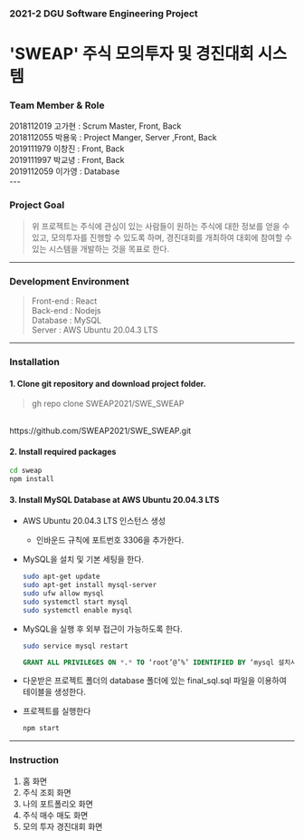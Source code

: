 <h3> 2021-2 DGU Software Engineering Project </h3>
<h1> 'SWEAP' 주식 모의투자 및 경진대회 시스템</h1>

<h3> Team Member & Role</h3>
2018112019 고가현 : Scrum Master, Front, Back<br>
2018112055 박용욱 : Project Manger, Server ,Front, Back<br>
2019111979 이창진 : Front, Back<br>
2019111997 박교녕 : Front, Back<br>
2019112059 이가영 : Database<br>
---

### Project Goal
> 위 프로젝트는 주식에 관심이 있는 사람들이 원하는 주식에 대한 정보를 얻을 수 있고,
모의투자를 진행할 수 있도록 하며, 경진대회를 개최하여 대회에 참여할 수 있는 시스템을 개발하는 것을 목표로 한다.

---
### Development Environment
> Front-end : React<br>
Back-end : Nodejs<br>
Database : MySQL<br>
Server : AWS Ubuntu 20.04.3 LTS
  
---
### Installation

#### 1. Clone git repository and download project folder.
>gh repo clone SWEAP2021/SWE_SWEAP
<br>
https://github.com/SWEAP2021/SWE_SWEAP.git
<br>

#### 2. Install required packages 
```sh
cd sweap
npm install
```

#### 3. Install MySQL Database at AWS Ubuntu 20.04.3 LTS

- AWS Ubuntu 20.04.3 LTS 인스턴스 생성
    - 인바운드 규칙에 포트번호 3306을 추가한다.

- MySQL을 설치 및 기본 세팅을 한다.
    ```sh
    sudo apt-get update
    sudo apt-get install mysql-server
    sudo ufw allow mysql
    sudo systemctl start mysql
    sudo systemctl enable mysql
    ```

- MySQL을 실행 후 외부 접근이 가능하도록 한다.
    ```sh
    sudo service mysql restart
    ```
    ```SQL
    GRANT ALL PRIVILEGES ON *.* TO ‘root’@’%’ IDENTIFIED BY ‘mysql 설치시 최초 설정 비밀번호';
    ```
- 다운받은 프로젝트 폴더의 database 폴더에 있는 final_sql.sql 파일을 이용하여 테이블을 생성한다.

- 프로젝트를 실행한다
    ```sh
    npm start 
    ```
 
---
### Instruction
1. 홈 화면 
2. 주식 조회 화면
3. 나의 포트폴리오 화면
4. 주식 매수 매도 화면
5. 모의 투자 경진대회 화면
